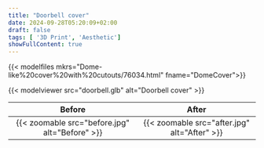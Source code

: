 ```yaml
---
title: "Doorbell cover"
date: 2024-09-28T05:20:09+02:00
draft: false
tags: [ '3D Print', 'Aesthetic']
showFullContent: true
---
```


{{< modelfiles mkrs="Dome-like%20cover%20with%20cutouts/76034.html" fname="DomeCover">}}

{{< modelviewer src="doorbell.glb" alt="Doorbell cover" >}}

|Before|After|
|:----:|:---:|
|{{< zoomable src="before.jpg" alt="Before" >}} | {{< zoomable src="after.jpg" alt="After" >}}|
